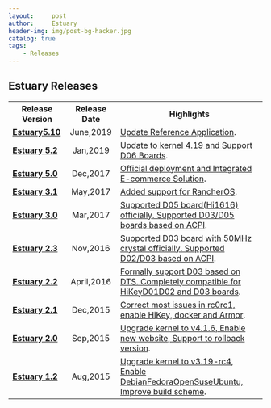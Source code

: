 ```yaml
---
layout:     post
author:     Estuary
header-img: img/post-bg-hacker.jpg
catalog: true
tags:
    - Releases
---
```


<h2>Estuary Releases</h2>
<table width="1500">
<tbody>
<tr>
<th scope="row">Release Version</th>
<th style="text-align: center;">Release Date</th>
<th style="text-align: center;">Highlights</th>
</tr>
<tr>
<td style="text-align: left;"><strong><span id="Estuary_5.10_is_released"><span id="Estuary_5.10_is_released"><a href="https://github.com/open-estuary/open-estuary.github.io/blob/master/Release/2019-6-Estuaty%20v5.10.md">Estuary5.10</a></span></span></strong><strong><span id="Estuary_5.10_is_released">
</span></strong></td>
<td style="text-align: center;">June,2019</td>
<td><a href="https://github.com/open-estuary/open-estuary.github.io/blob/master/Release/2019-6-Estuaty%20v5.10.md">Update Reference Application</a>.</td>
</tr>
<tr>
<td style="text-align: left;"><strong><span id="Estuary_5.2_is_released"><span id="Estuary_5.2_is_released"><a href="https://github.com/open-estuary/open-estuary.github.io/blob/master/Release/2019-1-Estuaty%20v5.2.md">Estuary 5.2 </a></span></span></strong><strong><span id="Estuary_5.2_is_released">
</span></strong></td>
<td style="text-align: center;">Jan,2019</td>
<td><a href="https://github.com/open-estuary/open-estuary.github.io/blob/master/Release/2019-1-Estuaty%20v5.2.md">Update to kernel 4.19 and Support D06 Boards</a>.</td>
</tr>
<tr>
<td style="text-align: left;"><strong><span id="Estuary_5.0_is_released"><span id="Estuary_5.0_is_released"><a href="https://github.com/open-estuary/open-estuary.github.io/blob/master/Release/2017-12Estuary%205.0.md">Estuary 5.0 </a></span></span></strong><strong><span id="Estuary_5.0_is_released">
</span></strong></td>
<td style="text-align: center;">Dec,2017</td>
<td><a href="https://github.com/open-estuary/open-estuary.github.io/blob/master/Release/2017-12Estuary%205.0.md">Official deployment and Integrated E-commerce Solution</a>.</td>
</tr>
<tr>
<td style="text-align: left;"><strong><span id="Estuary_3.1_is_released"><span id="Estuary_3.1_is_released"><a href="https://github.com/open-estuary/open-estuary.github.io/blob/master/Release/2017-05-Estuary%20v3.1.md">Estuary 3.1 </a></span></span></strong><strong><span id="Estuary_3.1_is_released">
</span></strong></td>
<td style="text-align: center;">May,2017</td>
<td><a href="https://github.com/open-estuary/open-estuary.github.io/blob/master/Release/2017-05-Estuary%20v3.1.md">Added support for RancherOS</a>.</td>
</tr>
<tr>
<td style="text-align: left;"><strong><span id="Estuary_3.0_is_released"><span id="Estuary_3.0_is_released"><a href="https://github.com/open-estuary/open-estuary.github.io/blob/master/Release/2017-03-Estuary%20v3.0.md">Estuary 3.0 </a></span></span></strong><strong><span id="Estuary_3.0_is_released">
</span></strong></td>
<td style="text-align: center;">Mar,2017</td>
<td><a href="https://github.com/open-estuary/open-estuary.github.io/blob/master/Release/2017-03-Estuary%20v3.0.md">Supported D05 board(Hi1616) officially. Supported D03/D05 boards based on ACPI</a>.</td>
</tr>
<tr>
<td style="text-align: left;"><strong><span id="Estuary_23_is_released"><a href="https://github.com/open-estuary/open-estuary.github.io/blob/master/Release/2016-11-Estuary%20v2.3.md">Estuary 2.3 </a></span></strong></td>
<td style="text-align: center;">Nov,2016</td>
<td><a href="https://github.com/open-estuary/open-estuary.github.io/blob/master/Release/2016-11-Estuary%20v2.3.md">Supported D03 board with 50MHz crystal officially. Supported D02/D03 based on ACPI</a>.</td>
</tr>
<tr>
<td style="text-align: left;"><strong><span id="Estuary_22_is_released"><a href="https://github.com/open-estuary/open-estuary.github.io/blob/master/Release/2016-04-Estuary%20v2.2.md">Estuary 2.2 </a></span></strong></td>
<td style="text-align: center;">April,2016</td>
<td><a href="https://github.com/open-estuary/open-estuary.github.io/blob/master/Release/2016-04-Estuary%20v2.2.md">Formally support D03 based on DTS. Completely compatible for HiKeyD01D02 and D03 boards</a>.</td>
</tr>
<tr>
<td style="text-align: left;"><strong><span id="Estuary_21_is_released"><a href="https://github.com/open-estuary/open-estuary.github.io/blob/master/Release/2015-12-Estuaty%20v2.1.md">Estuary 2.1 </a></span></strong></td>
<td style="text-align: center;">Dec,2015</td>
<td><a href="https://github.com/open-estuary/open-estuary.github.io/blob/master/Release/2015-12-Estuaty%20v2.1.md">Correct most issues in rc0rc1, enable HiKey, docker and Armor</a>.</td>
</tr>
<tr>
<td style="text-align: left;"><strong><span id="Estuary_20_is_released"><a href="https://github.com/open-estuary/open-estuary.github.io/blob/master/Release/2015-09-Estuary%20v2.0.md">Estuary 2.0 </a></span></strong></td>
<td style="text-align: center;">Sep,2015</td>
<td><a href="https://github.com/open-estuary/open-estuary.github.io/blob/master/Release/2015-09-Estuary%20v2.0.md">Upgrade kernel to v4.1.6, Enable new website, Support to rollback version</a>.</td>
</tr>
<tr>
<td style="text-align: left;"><strong><span id="Estuary_12_is_released"><a href="https://github.com/open-estuary/open-estuary.github.io/blob/master/Release/2015-08-Estuary%20v1.2.md">Estuary 1.2 </a></span></strong></td>
<td style="text-align: center;">Aug,2015</td>
<td><a href="https://github.com/open-estuary/open-estuary.github.io/blob/master/Release/2015-08-Estuary%20v1.2.md">Upgrade kernel to v3.19-rc4, Enable DebianFedoraOpenSuseUbuntu, Improve build scheme</a>.</td>
</tr>
</tbody>
</table>
&nbsp;
